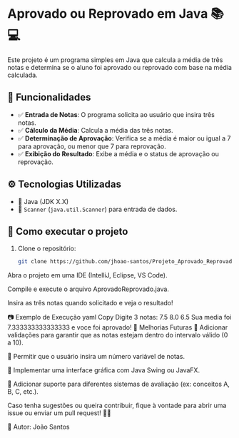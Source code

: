 # Aprovado ou Reprovado em Java 📚💻

Este projeto é um programa simples em Java que calcula a média de três notas e determina se o aluno foi aprovado ou reprovado com base na média calculada.

## 📌 Funcionalidades

- ✅ **Entrada de Notas**: O programa solicita ao usuário que insira três notas.
- ✅ **Cálculo da Média**: Calcula a média das três notas.
- ✅ **Determinação de Aprovação**: Verifica se a média é maior ou igual a 7 para aprovação, ou menor que 7 para reprovação.
- ✅ **Exibição do Resultado**: Exibe a média e o status de aprovação ou reprovação.

## ⚙️ Tecnologias Utilizadas

- 🔹 Java (JDK X.X)
- 🔹 `Scanner` (`java.util.Scanner`) para entrada de dados.

## 🚀 Como executar o projeto

1. Clone o repositório:

   ```bash
   git clone https://github.com/jhoao-santos/Projeto_Aprovado_Reprovado.git
Abra o projeto em uma IDE (IntelliJ, Eclipse, VS Code).

Compile e execute o arquivo AprovadoReprovado.java.

Insira as três notas quando solicitado e veja o resultado!

📷 Exemplo de Execução
yaml
Copy
Digite 3 notas: 
7.5
8.0
6.5
Sua media foi 7.333333333333333 e voce foi aprovado!
📌 Melhorias Futuras
🔹 Adicionar validações para garantir que as notas estejam dentro do intervalo válido (0 a 10).

🔹 Permitir que o usuário insira um número variável de notas.

🔹 Implementar uma interface gráfica com Java Swing ou JavaFX.

🔹 Adicionar suporte para diferentes sistemas de avaliação (ex: conceitos A, B, C, etc.).

Caso tenha sugestões ou queira contribuir, fique à vontade para abrir uma issue ou enviar um pull request! 🚀🎯

🔗 Autor: João Santos
